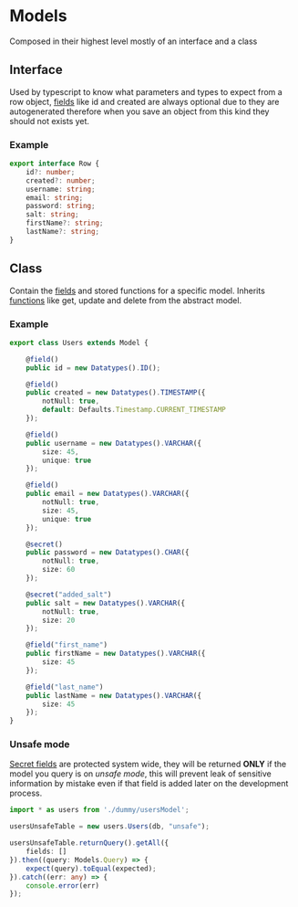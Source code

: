 # Models

Composed in their highest level mostly of an interface and a class

## Interface

Used by typescript to know what parameters and types to expect from a row object, [fields](05-fields/01-index.md) like id and created are always optional due to they are autogenerated therefore when you save an object from this kind they should not exists yet.

### Example

```typescript
export interface Row {
    id?: number;
    created?: number;
    username: string;
    email: string;
    password: string;
    salt: string;
    firstName?: string;
    lastName?: string;
}
```

## Class

Contain the [fields](05-fields/01-index.md) and stored functions for a specific model.
Inherits [functions](03-functions.md) like get, update and delete from the abstract model.

### Example

```typescript
export class Users extends Model {

    @field()
    public id = new Datatypes().ID();

    @field()
    public created = new Datatypes().TIMESTAMP({
        notNull: true,
        default: Defaults.Timestamp.CURRENT_TIMESTAMP
    });

    @field()
    public username = new Datatypes().VARCHAR({
        size: 45,
        unique: true
    });

    @field()
    public email = new Datatypes().VARCHAR({
        notNull: true,
        size: 45,
        unique: true
    });

    @secret()
    public password = new Datatypes().CHAR({
        notNull: true,
        size: 60
    });

    @secret("added_salt")
    public salt = new Datatypes().VARCHAR({
        notNull: true,
        size: 20
    });

    @field("first_name")
    public firstName = new Datatypes().VARCHAR({
        size: 45
    });

    @field("last_name")
    public lastName = new Datatypes().VARCHAR({
        size: 45
    });
}
```

### Unsafe mode

[Secret fields](fields/index.md#Secret) are protected system wide, they will be returned **ONLY** if the model you query is on *unsafe mode*, this will prevent leak of sensitive information by mistake even if that field is added later on the development process.

```typescript
import * as users from './dummy/usersModel';

usersUnsafeTable = new users.Users(db, "unsafe");

usersUnsafeTable.returnQuery().getAll({
    fields: []
}).then((query: Models.Query) => {
    expect(query).toEqual(expected);
}).catch((err: any) => {
    console.error(err)
});
```
